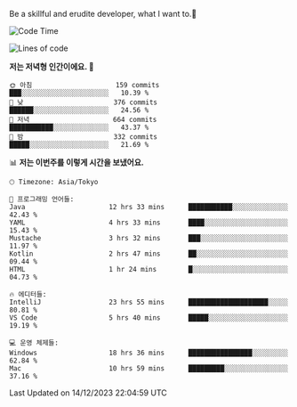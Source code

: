 Be a skillful and erudite developer, what I want to.👶

<!--START_SECTION:waka-->
![Code Time](http://img.shields.io/badge/Code%20Time-352%20hrs%2022%20mins-blue)

![Lines of code](https://img.shields.io/badge/%EC%A0%80%EB%8A%94%20%EC%97%AC%ED%83%9C%EA%B9%8C%EC%A7%80%20-745.0%20thousand%20%EC%A4%84%EC%9D%98%20%EC%BD%94%EB%93%9C%EB%A5%BC%20%EC%9E%91%EC%84%B1%ED%96%88%EC%96%B4%EC%9A%94.-blue)

**저는 저녁형 인간이에요. 🦉** 

```text
🌞 아침                     159 commits         ███░░░░░░░░░░░░░░░░░░░░░░   10.39 % 
🌆 낮　                     376 commits         ██████░░░░░░░░░░░░░░░░░░░   24.56 % 
🌃 저녁                     664 commits         ███████████░░░░░░░░░░░░░░   43.37 % 
🌙 밤　                     332 commits         █████░░░░░░░░░░░░░░░░░░░░   21.69 % 
```


📊 **저는 이번주를 이렇게 시간을 보냈어요.** 

```text
🕑︎ Timezone: Asia/Tokyo

💬 프로그래밍 언어들: 
Java                     12 hrs 33 mins      ███████████░░░░░░░░░░░░░░   42.43 % 
YAML                     4 hrs 33 mins       ████░░░░░░░░░░░░░░░░░░░░░   15.43 % 
Mustache                 3 hrs 32 mins       ███░░░░░░░░░░░░░░░░░░░░░░   11.97 % 
Kotlin                   2 hrs 47 mins       ██░░░░░░░░░░░░░░░░░░░░░░░   09.44 % 
HTML                     1 hr 24 mins        █░░░░░░░░░░░░░░░░░░░░░░░░   04.73 % 

🔥 에디터들: 
IntelliJ                 23 hrs 55 mins      ████████████████████░░░░░   80.81 % 
VS Code                  5 hrs 40 mins       █████░░░░░░░░░░░░░░░░░░░░   19.19 % 

💻 운영 체제들: 
Windows                  18 hrs 36 mins      ████████████████░░░░░░░░░   62.84 % 
Mac                      10 hrs 59 mins      █████████░░░░░░░░░░░░░░░░   37.16 % 
```


 Last Updated on 14/12/2023 22:04:59 UTC
<!--END_SECTION:waka-->
